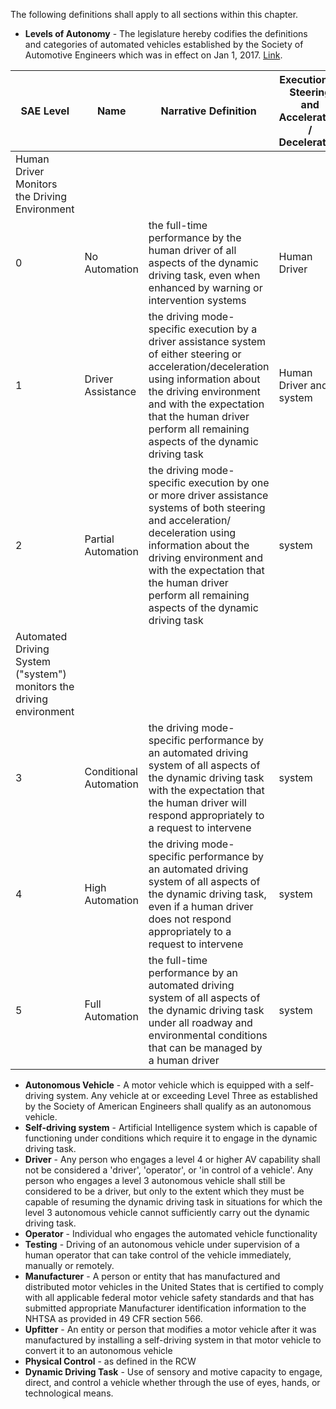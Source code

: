 The following definitions shall apply to all sections within this chapter.

- **Levels of Autonomy** - The legislature hereby codifies the definitions and categories of automated vehicles established by the Society of Automotive Engineers which was in effect on Jan 1, 2017. [Link](https://www.sae.org/misc/pdfs/automated_driving.pdf).
 
| SAE Level                                                            | Name                   | Narrative Definition                                                                                                                                                                                                                                                                  | Execution of Steering and Acceleration / Deceleration | Monitoring of Driving Enviornment | Fallback Performance of Dynamic Driving Task | System Capability (Driving Modes |
|----------------------------------------------------------------------|------------------------|---------------------------------------------------------------------------------------------------------------------------------------------------------------------------------------------------------------------------------------------------------------------------------------|-------------------------------------------------------|-----------------------------------|----------------------------------------------|----------------------------------|
| Human Driver Monitors the Driving Environment                        |                        |                                                                                                                                                                                                                                                                                       |                                                       |                                   |                                              |                                  |
| 0                                                                    | No Automation          | the full-time performance by the human driver of all aspects of the dynamic driving task, even when enhanced by warning or intervention systems                                                                                                                                       | Human Driver                                          | Human Driver                      | Human Driver                                 | N/A                              |
| 1                                                                    | Driver Assistance      | the driving mode-specific execution by a driver assistance system of either steering or acceleration/deceleration using information about the driving environment and with the expectation that the human driver perform all remaining aspects of the dynamic driving task            | Human Driver and system                               | human driver                      | human driver                                 | some driving modes               |
| 2                                                                    | Partial Automation     | the driving mode-specific execution by one or more driver assistance systems of both steering and acceleration/ deceleration using information about the driving environment and with the expectation that the human driver perform all remaining aspects of the dynamic driving task | system                                                | human driver                      | human driver                                 | some driving modes               |
| Automated Driving System ("system") monitors the driving environment |                        |                                                                                                                                                                                                                                                                                       |                                                       |                                   |                                              |                                  |
| 3                                                                    | Conditional Automation | the driving mode-specific performance by an automated driving system of all aspects of the dynamic driving task with the expectation that the human driver will respond appropriately to a request to intervene                                                                       | system                                                | system                            | human driver                                 | some driving modes               |
| 4                                                                    | High Automation        | the driving mode-specific performance by an automated driving system of all aspects of the dynamic driving task, even if a human driver does not respond appropriately to a request to intervene                                                                                      | system                                                | system                            | system                                       | some driving modes               |
| 5                                                                    | Full Automation        | the full-time performance by an automated driving system of all aspects of the dynamic driving task under all roadway and environmental conditions that can be managed by a human driver                                                                                              | system                                                | system                            | system                                       | all driving modes                |

- **Autonomous Vehicle** - A motor vehicle which is equipped with a self-driving system. Any vehicle at or exceeding Level Three as established by the Society of American Engineers shall qualify as an autonomous vehicle. 
- **Self-driving system** - Artificial Intelligence system which is capable of functioning under conditions which require it to engage in the dynamic driving task. 
- **Driver** - Any person who engages a level 4 or higher AV capability shall not be considered a 'driver', 'operator', or 'in control of a vehicle'. Any person who engages a level 3 autonomous vehicle shall still be considered to be a driver, but only to the extent which they must be capable of resuming the dynamic driving task in situations for which the level 3 autonomous vehicle cannot sufficiently carry out the dynamic driving task. 
- **Operator** - Individual who engages the automated vehicle functionality
- **Testing** - Driving of an autonomous vehicle under supervision of a human operator that can take control of the vehicle immediately, manually or remotely.
- **Manufacturer** - A person or entity that has manufactured and distributed motor vehicles in the United States that is certified to comply with all applicable federal motor vehicle safety standards and that has submitted appropriate Manufacturer identification information to the NHTSA as provided in 49 CFR section 566. 
- **Upfitter** - An entity or person that modifies a motor vehicle after it was manufactured by installing a self-driving system in that motor vehicle to convert it to an autonomous vehicle
- **Physical Control** - as defined in the RCW
- **Dynamic Driving Task** - Use of sensory and motive capacity to engage, direct, and control a vehicle  whether through the use of eyes, hands, or technological means. 